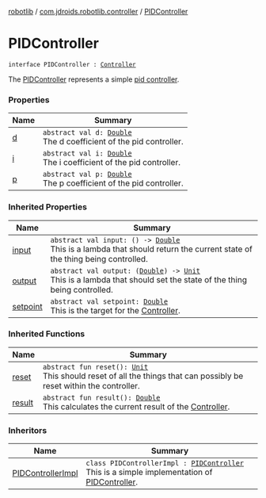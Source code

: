 [robotlib](../../index.md) / [com.jdroids.robotlib.controller](../index.md) / [PIDController](./index.md)

# PIDController

`interface PIDController : `[`Controller`](../-controller/index.md)

The [PIDController](./index.md) represents a simple
[pid controller](https://en.wikipedia.org/wiki/PID_controller).

### Properties

| Name | Summary |
|---|---|
| [d](d.md) | `abstract val d: `[`Double`](https://kotlinlang.org/api/latest/jvm/stdlib/kotlin/-double/index.html)<br>The d coefficient of the pid controller. |
| [i](i.md) | `abstract val i: `[`Double`](https://kotlinlang.org/api/latest/jvm/stdlib/kotlin/-double/index.html)<br>The i coefficient of the pid controller. |
| [p](p.md) | `abstract val p: `[`Double`](https://kotlinlang.org/api/latest/jvm/stdlib/kotlin/-double/index.html)<br>The p coefficient of the pid controller. |

### Inherited Properties

| Name | Summary |
|---|---|
| [input](../-controller/input.md) | `abstract val input: () -> `[`Double`](https://kotlinlang.org/api/latest/jvm/stdlib/kotlin/-double/index.html)<br>This is a lambda that should return the current state of the thing being controlled. |
| [output](../-controller/output.md) | `abstract val output: (`[`Double`](https://kotlinlang.org/api/latest/jvm/stdlib/kotlin/-double/index.html)`) -> `[`Unit`](https://kotlinlang.org/api/latest/jvm/stdlib/kotlin/-unit/index.html)<br>This is a lambda that should set the state of the thing being controlled. |
| [setpoint](../-controller/setpoint.md) | `abstract val setpoint: `[`Double`](https://kotlinlang.org/api/latest/jvm/stdlib/kotlin/-double/index.html)<br>This is the target for the [Controller](../-controller/index.md). |

### Inherited Functions

| Name | Summary |
|---|---|
| [reset](../-controller/reset.md) | `abstract fun reset(): `[`Unit`](https://kotlinlang.org/api/latest/jvm/stdlib/kotlin/-unit/index.html)<br>This should reset of all the things that can possibly be reset within the controller. |
| [result](../-controller/result.md) | `abstract fun result(): `[`Double`](https://kotlinlang.org/api/latest/jvm/stdlib/kotlin/-double/index.html)<br>This calculates the current result of the [Controller](../-controller/index.md). |

### Inheritors

| Name | Summary |
|---|---|
| [PIDControllerImpl](../-p-i-d-controller-impl/index.md) | `class PIDControllerImpl : `[`PIDController`](./index.md)<br>This is a simple implementation of [PIDController](./index.md). |

